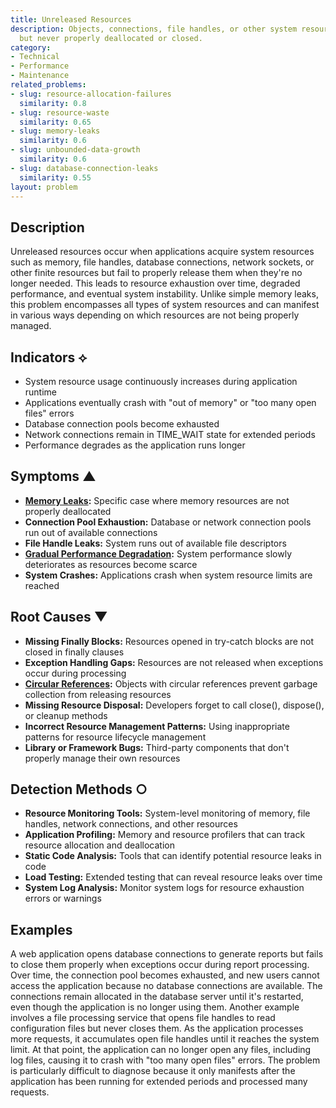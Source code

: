 ```yaml
---
title: Unreleased Resources
description: Objects, connections, file handles, or other system resources are allocated
  but never properly deallocated or closed.
category:
- Technical
- Performance
- Maintenance
related_problems:
- slug: resource-allocation-failures
  similarity: 0.8
- slug: resource-waste
  similarity: 0.65
- slug: memory-leaks
  similarity: 0.6
- slug: unbounded-data-growth
  similarity: 0.6
- slug: database-connection-leaks
  similarity: 0.55
layout: problem
---
```


## Description

Unreleased resources occur when applications acquire system resources such as memory, file handles, database connections, network sockets, or other finite resources but fail to properly release them when they're no longer needed. This leads to resource exhaustion over time, degraded performance, and eventual system instability. Unlike simple memory leaks, this problem encompasses all types of system resources and can manifest in various ways depending on which resources are not being properly managed.

## Indicators ⟡
- System resource usage continuously increases during application runtime
- Applications eventually crash with "out of memory" or "too many open files" errors
- Database connection pools become exhausted
- Network connections remain in TIME_WAIT state for extended periods
- Performance degrades as the application runs longer

## Symptoms ▲
- **[Memory Leaks](memory-leaks.md):** Specific case where memory resources are not properly deallocated
- **Connection Pool Exhaustion:** Database or network connection pools run out of available connections
- **File Handle Leaks:** System runs out of available file descriptors
- **[Gradual Performance Degradation](gradual-performance-degradation.md):** System performance slowly deteriorates as resources become scarce
- **System Crashes:** Applications crash when system resource limits are reached

## Root Causes ▼
- **Missing Finally Blocks:** Resources opened in try-catch blocks are not closed in finally clauses
- **Exception Handling Gaps:** Resources are not released when exceptions occur during processing
- **[Circular References](circular-references.md):** Objects with circular references prevent garbage collection from releasing resources
- **Missing Resource Disposal:** Developers forget to call close(), dispose(), or cleanup methods
- **Incorrect Resource Management Patterns:** Using inappropriate patterns for resource lifecycle management
- **Library or Framework Bugs:** Third-party components that don't properly manage their own resources

## Detection Methods ○
- **Resource Monitoring Tools:** System-level monitoring of memory, file handles, network connections, and other resources
- **Application Profiling:** Memory and resource profilers that can track resource allocation and deallocation
- **Static Code Analysis:** Tools that can identify potential resource leaks in code
- **Load Testing:** Extended testing that can reveal resource leaks over time
- **System Log Analysis:** Monitor system logs for resource exhaustion errors or warnings

## Examples

A web application opens database connections to generate reports but fails to close them properly when exceptions occur during report processing. Over time, the connection pool becomes exhausted, and new users cannot access the application because no database connections are available. The connections remain allocated in the database server until it's restarted, even though the application is no longer using them. Another example involves a file processing service that opens file handles to read configuration files but never closes them. As the application processes more requests, it accumulates open file handles until it reaches the system limit. At that point, the application can no longer open any files, including log files, causing it to crash with "too many open files" errors. The problem is particularly difficult to diagnose because it only manifests after the application has been running for extended periods and processed many requests.